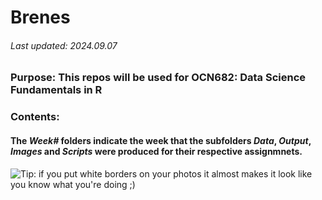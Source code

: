 # Brenes
###### Last updated: 2024.09.07
### **Purpose**: This repos will be used for OCN682: Data Science Fundamentals in R

### **Contents**:
#### The _Week#_ folders indicate the week that the subfolders _Data_, _Output_,   _Images_ and _Scripts_ were produced for their respective assignmnets.

![Tip: if you put white borders on your photos it _almost_ makes it look like  you know what you're doing ;) ](/Brenes/Week_02/Images/IMG_5203.jpg)
